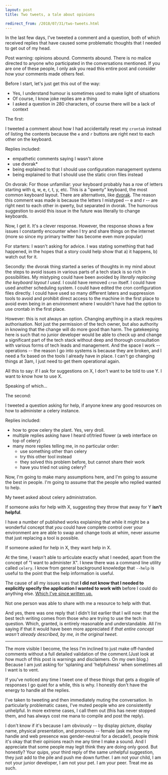 ```yaml
---
layout: post
title: Two tweets, a tale about opinions

redirect_from: /2018/07/31/two-tweets.html
---
```



In the last few days, I've tweeted a comment and a question, both of which received replies that have caused some problematic thoughts that I needed to get out of my head. 

Post warning: opinions abound. Comments abound. There is no malice directed to anyone who participated in the conversations mentioned. If you are one of these people, I only ask you read this entire post and consider how your comments made others feel. 


Before I start, let's just get this out of the way: 
 - Yes, I understand humour is sometimes used to make light of situations
 - Of course, I know joke replies are a thing
 - I asked a question in 280 characters, of course there will be a lack of context
 

The first: 

I tweeted a comment about how I had accidentally reset my `crontab` instead of listing the contents because the `e` and `r` buttons are right next to each other on the keyboard. 

Replies included: 
 - empathetic comments saying I wasn't alone
 - use dvorak\*
 - being explained to that I should use configuration management systems
 - being explained to that I should use the static cron files instead


On dvorak: For those unfamiliar: your keyboard probably has a row of letters starting with q, w, e, r, t, y, etc. This is a "qwerty" keyboard, the most common keyboard layout. There are alternatives, like [dvorak](https://en.wikipedia.org/wiki/Dvorak_Simplified_Keyboard). The reason this comment was made is because the letters I mistyped -- e and r -- are right next to each other in qwerty, but separated in dvorak. The humorous suggestion to avoid this issue in the future was literally to change keyboards. 

Now, I get it. It's a clever response. However, the response shows a few issues I constantly encounter when I try and share things on the internet (more so since my primary twitter has become even more popular)

For starters: I wasn't asking for advice. I was stating something that had happened, in the hopes that a story could help show that a) it happens, b) watch out for it. 

Secondly: the dvorak thing started a series of thoughts in my mind about the steps to avoid issues in various parts of a tech stack is so rich in possibilities. My mistyping could have been avoided by _literally replacing the keyboard layout I used_. I could have removed `cron` itself. I could have used another scheduling system. I could have edited the cron configuration files directly. I could have used so many different laters and suppression tools to avoid and prohibit direct access to the machine in the first place to avoid even being in an environment where I wouldn't have had the option to use crontab in the first place. 


However: this is not always an option. Changing anything in a stack requires authorisation. Not just the permission of the tech owner, but also authority in knowing that the change will do more good than harm. The gatekeeping here is such that no junior developer would be able to check up and change a significant part of the tech stack without deep and thorough consultation with various forms of tech leads and management. And the space I work -- operations -- the reason I go into systems is because they are broken, and I need a fix based on the tools I already have in place. I can't go changing things at 3am, I just need to get them operational again. 

All this to say: if I ask for suggestions on X, I don't want to be told to use Y. I want to know how to use X.

Speaking of which... 


The second: 

I tweeted a question asking for help, if anyone knew any good resources on how to administer a celery instance. 

Replies included: 
 - how to grow celery the plant. Yes, very droll. 
 - multiple replies asking have I heard of/tried flower (a web interface on top of celery)
 - many more replies telling me, in no particular order: 
   - use something other than celery
   - try this other tool instead 
   - they solved this problem before, but cannot share their work 
   - have you tried not using celery?
 

Now, I'm going to make many assumptions here, and I'm going to assume the best in people. I'm going to assume that the people who replied wanted to help. 


My tweet asked about celery administration. 

If someone asks for help with X, suggesting they throw that away for Y **isn't helpful**. 

I have a number of published works explaining that while it might be a wonderful concept that _you_ could have complete control over your environment are are able to swap and change tools at whim, never assume that just replacing a tool is possible. 

If someone asked for help in X, they want help in X. 

At the time, I wasn't able to articulate exactly what I needed, apart from the concept of "I want to administer X". I knew there was a command line utility called `celery`. I know from general background knowledge that `--help` is useful to the point that the help information is useful. 

The cause of all my issues was that **I did not know that I needed to explicitly specify the application I wanted to work with** before I could do anything else. [Which I've since written up.](https://glasnt.com/blog/2018/07/31/how-to-get-started-administrating-celery.html)

Not one person was able to share with me a resource to help with that. 

And yes, there was one reply that I didn't list earlier that I will now: that the best tech writing comes from those who are trying to use the tech in question. Which, granted, is entirely reasonable and understandable. All I'm saying if that it would have been more appreciated if _that entire concept wasn't already described, by me, in the original tweet_. 


----

The more visible I become, the less I'm inclined to just make off-handed comments without a full detailed validation of the comment.(Just look at how much of this post is warnings and disclaimers. On my own blog.) Because I am just asking for 'splaning and 'helpfulness' when sometimes all I want is to vent. 

If you've noticed any time I tweet one of these things that gets a dogpile of responses I go quiet for a while, this is why. I honestly don't have the energy to handle all the replies. 

I've taken to tweeting and then immediately muting the conversation. In particularly problematic cases, I've muted people who are consistently unhelpful. In more extreme cases, I call them out (this has never stopped them, and has always cost me mana to compile and post the reply). 

I don't know if it's because I am obviously -- by display picture, display name, physical presentation, and pronouns -- female (ask me how my handle and web presence was gender-neutral for a decade!), people think it's okay that their opinions reach me any time I make a sound. And I appreciate that some people may legit think they are doing only good. But honestly? Your quips, your third reply of the same unhelpful suggestion, they just add to the pile and push me down further. I am not your child, I am not your junior developer, I am not your pet. I am your peer. Treat me as such. 









